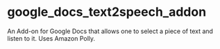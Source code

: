 # google_docs_text2speech_addon
An Add-on for Google Docs that allows one to select a piece of text and listen to it. Uses Amazon Polly.
